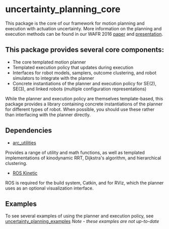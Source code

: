 # uncertainty_planning_core

This package is the core of our framework for motion planning and execution with actuation uncertainty. More information on the planning and execution methods can be found in our WAFR 2016 [paper](http://arm.eecs.umich.edu/download.php?p=54) and [presentation](https://www.youtube.com/watch?v=42rwqAUTlbo&list=PL24TB_XE22Jvx6Ozhmdwl5kRClbWjUS0m).

## This package provides several core components:

- The core templated motion planner
- Templated execution policy that updates during execution
- Interfaces for robot models, samplers, outcome clustering, and robot simulators to integrate with the planner
- Concrete instantiations of the planner and execution policy for SE(2), SE(3), and linked robots (multiple configuration representations)

While the planner and execution policy are themselves template-based, this package provides a library containing concrete instantiations of the planner for different types of robot. When possible, you should use these rather than interfacing with the planner directly.

## Dependencies

- [arc_utilities](https://github.com/UM-ARM-LAB/arc_utilities)
 
Provides a range of utility and math functions, as well as templated implementations of kinodynamic RRT, Dijkstra's algorithm, and hierarchical clustering.

- [ROS Kinetic](http://ros.org)

ROS is required for the build system, Catkin, and for RViz, which the planner uses as an optional visualization interface.

## Examples

To see several examples of using the planner and execution policy, see [uncertainty_planning_examples](https://github.com/UM-ARM-LAB/uncertainty_planning_examples) *Note - these examples are not up-to-date*

